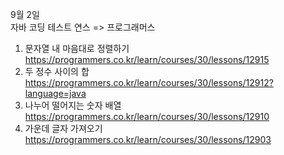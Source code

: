 9월 2일  
자바 코딩 테스트 연스  => 프로그래머스  
1. 문자열 내 마음대로 정렬하기  
https://programmers.co.kr/learn/courses/30/lessons/12915  
2. 두 정수 사이의 합  
https://programmers.co.kr/learn/courses/30/lessons/12912?language=java  
3. 나누어 떨어지는 숫자 배열  
https://programmers.co.kr/learn/courses/30/lessons/12910  
4. 가운데 글자 가져오기  
https://programmers.co.kr/learn/courses/30/lessons/12903  
